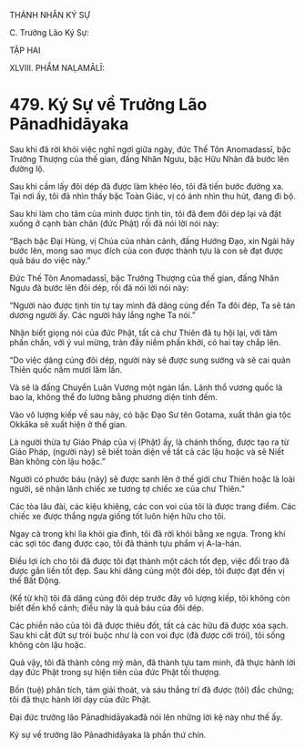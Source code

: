 THÁNH NHÂN KÝ SỰ

C. Trưởng Lão Ký Sự:

TẬP HAI

XLVIII. PHẨM NAḶAMĀLĪ:

# 479. Ký Sự về Trưởng Lão Pānadhidāyaka

Sau khi đã rời khỏi việc nghỉ ngơi giữa ngày, đức Thế Tôn Anomadassī, bậc Trưởng Thượng của thế gian, đấng Nhân Ngưu, bậc Hữu Nhãn đã bước lên đường lộ.

Sau khi cầm lấy đôi dép đã được làm khéo léo, tôi đã tiến bước đường xa. Tại nơi ấy, tôi đã nhìn thấy bậc Toàn Giác, vị có ánh nhìn thu hút, đang đi bộ.

Sau khi làm cho tâm của mình được tịnh tín, tôi đã đem đôi dép lại và đặt xuống ở cạnh bàn chân (đức Phật) rồi đã nói lời nói này:

“Bạch bậc Đại Hùng, vị Chúa của nhàn cảnh, đấng Hướng Đạo, xin Ngài hãy bước lên, mong sao mục đích của con được thành tựu là con sẽ đạt được quả báu do việc này.”

Đức Thế Tôn Anomadassī, bậc Trưởng Thượng của thế gian, đấng Nhân Ngưu đã bước lên đôi dép, rồi đã nói lời nói này:

“Người nào được tịnh tín tự tay mình đã dâng cúng đến Ta đôi đép, Ta sẽ tán dương người ấy. Các người hãy lắng nghe Ta nói.”

Nhận biết giọng nói của đức Phật, tất cả chư Thiên đã tụ hội lại, với tâm phấn chấn, với ý vui mừng, tràn đầy niềm phấn khởi, có hai tay chắp lên.

“Do việc dâng cúng đôi dép, người này sẽ được sung sướng và sẽ cai quản Thiên quốc năm mươi lăm lần.

Và sẽ là đấng Chuyển Luân Vương một ngàn lần. Lãnh thổ vương quốc là bao la, không thể đo lường bằng phương diện tính đếm.

Vào vô lượng kiếp về sau này, có bậc Đạo Sư tên Gotama, xuất thân gia tộc Okkāka sẽ xuất hiện ở thế gian.

Là người thừa tự Giáo Pháp của vị (Phật) ấy, là chánh thống, được tạo ra từ Giáo Pháp, (người này) sẽ biết toàn diện về tất cả các lậu hoặc và sẽ Niết Bàn không còn lậu hoặc.”

Người có phước báu (này) sẽ được sanh lên ở thế giới chư Thiên hoặc là loài người, sẽ nhận lãnh chiếc xe tương tợ chiếc xe của chư Thiên.”

Các tòa lâu đài, các kiệu khiêng, các con voi của tôi là được trang điểm. Các chiếc xe được thắng ngựa giống tốt luôn hiện hữu cho tôi.

Ngay cả trong khi lìa khỏi gia đình, tôi đã rời khỏi bằng xe ngựa. Trong khi các sợi tóc đang được cạo, tôi đã thành tựu phẩm vị A-la-hán.

Điều lợi ích cho tôi đã được tôi đạt thành một cách tốt đẹp, việc đổi trao đã được gắn liền tốt đẹp. Sau khi dâng cúng một đôi dép, tôi được đạt đến vị thế Bất Động.

(Kể từ khi) tôi đã dâng cúng đôi dép trước đây vô lượng kiếp, tôi không còn biết đến khổ cảnh; điều này là quả báu của đôi dép.

Các phiền não của tôi đã được thiêu đốt, tất cả các hữu đã được xóa sạch. Sau khi cắt đứt sự trói buộc như là con voi đực (đã được cởi trói), tôi sống không còn lậu hoặc.

Quả vậy, tôi đã thành công mỹ mãn, đã thành tựu tam minh, đã thực hành lời dạy đức Phật trong sự hiện tiền của đức Phật tối thượng.

Bốn (tuệ) phân tích, tám giải thoát, và sáu thắng trí đã được (tôi) đắc chứng; tôi đã thực hành lời dạy của đức Phật.

Đại đức trưởng lão Pānadhidāyakađã nói lên những lời kệ này như thế ấy.

Ký sự về trưởng lão Pānadhidāyaka là phần thứ chín.
